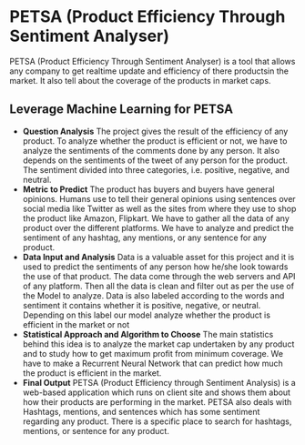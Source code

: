 # PETSA (Product Efficiency Through Sentiment Analyser)

PETSA (Product Efficiency Through Sentiment Analyser) is a tool that allows any company to get realtime update and efficiency of there productsin the market. It also tell about the coverage of the products in market caps.

## Leverage Machine Learning for PETSA

* <b>Question Analysis</b>
The project gives the result of the efficiency of any product. To analyze whether the product is efficient or not, we have to analyze the sentiments of the comments done by any person. It also depends on the sentiments of the tweet of any person for the product. The sentiment divided into three categories, i.e. positive, negative, and neutral.
&nbsp;
* <b>Metric to Predict</b>
The product has buyers and buyers have general opinions. Humans use to tell their general opinions using sentences over social media like Twitter as well as the sites from where they use to shop the product like Amazon, Flipkart. We have to gather all the data of any product over the different platforms. We have to analyze and predict the sentiment of any hashtag, any mentions, or any sentence for any product.
&nbsp;
* <b>Data Input and Analysis</b>
Data is a valuable asset for this project and it is used to predict the sentiments of any person how he/she look towards the use of that product. The data come through the web servers and API of any platform. Then all the data is clean and filter out as per the use of the Model to analyze. Data is also labeled according to the words and sentiment it contains whether it is positive, negative, or neutral. Depending on this label our model  analyze whether the product is efficient in the market or not
&nbsp;
* <b>Statistical Approach and Algorithm to Choose</b>
The main statistics behind this idea is to analyze the market cap undertaken by any product and to study how to get maximum profit from minimum coverage. We have to make a Recurrent Neural Network that can predict how much the product is efficient in the market.
&nbsp;
* <b>Final Output</b>
PETSA (Product Efficiency through Sentiment Analysis) is a web-based application which runs on client site and shows them about how their products are performing in the market. PETSA also deals with Hashtags, mentions, and sentences which has some sentiment regarding any product. There is a specific place to search for hashtags, mentions, or sentence for any product.
